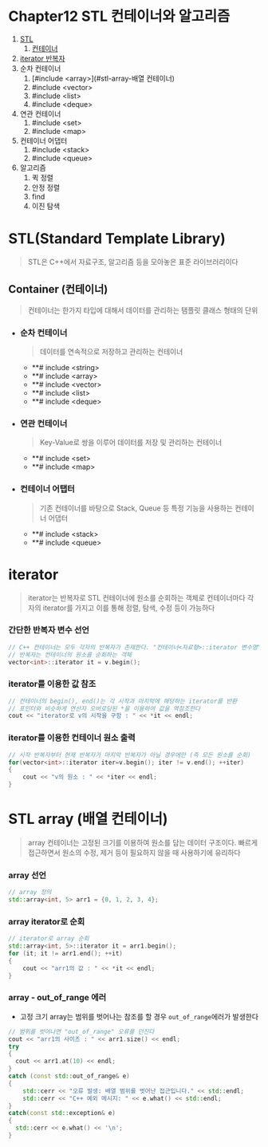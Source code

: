 # Chapter12 STL 컨테이너와 알고리즘
1. [STL](#stlstandard-template-library)
   1. [컨테이너](#container-컨테이너)
2. [iterator 반복자](#iterator)
3. 순차 컨테이너
   1. [\#include \<array>](#stl-array-배열 컨테이너)
   2. \#include \<vector>
   3. \#include \<list>
   4. \#include \<deque>
4. 연관 컨테이너
   1. \#include \<set>
   2. \#include \<map>
5. 컨테이너 어댑터
   1. \#include \<stack>
   2. \#include \<queue>
6. 알고리즘
   1. 퀵 정렬
   2. 안정 정렬
   3. find
   4. 이진 탐색


# STL(Standard Template Library)
>STL은 C++에서 자료구조, 알고리즘 등을 모아놓은 표준 라이브러리이다

## Container (컨테이너)
> 컨테이너는 한가지 타입에 대해서 데이터를 관리하는 탬플릿 클래스 형태의 단위

- ### 순차 컨테이너
  >데이터를 연속적으로 저장하고 관리하는 컨테이너
	- **\# include \<string>
	- **\# include \<array>
	- **\# include \<vector>
	- **\# include \<list>
	- **\# include \<deque>
- ### 연관 컨테이너
  > Key-Value로 쌍을 이루어 데이터를 저장 및 관리하는 컨테이너
	- **\# include \<set>
	- **\# include \<map>
- ### 컨테이너 어탭터
  > 기존 컨테이너를 바탕으로 Stack, Queue 등 특정 기능을 사용하는 컨테이너 어댑터
	- **\# include \<stack>
	- **\# include \<queue>





# iterator
> iterator는 반복자로 STL 컨테이너에 원소를 순회하는 객체로 컨테이너마다 각자의 iterator를 가지고 이를 통해 정렬, 탐색, 수정 등이 가능하다

### 간단한 반복자 변수 선언
```cpp
// C++ 컨테이너는 모두 각자의 반복자가 존재한다. "컨테이너<자료형>::iterator 변수명" 으로 정의
// 반복자는 컨테이너의 원소를 순회하는 객체
vector<int>::iterator it = v.begin();
```


### iterator를 이용한 값 참조
```cpp
// 컨테이너의 begin(), end()는 각 시작과 마지막에 해당하는 iterator를 반환
// 포인터와 비슷하게 연산자 오버로딩된 *을 이용하여 값을 역참조한다
cout << "iterator로 v의 시작을 구함 : " << *it << endl;
```

### iterator를 이용한 컨테이너 원소 출력
```cpp
// 시작 반복자부터 현재 반복자가 마지막 반복자가 아닐 경우에만 (즉 모든 원소를 순회)
for(vector<int>::iterator iter=v.begin(); iter != v.end(); ++iter)
{
	cout << "v의 원소 : " << *iter << endl;
}
```




# STL array (배열 컨테이너)
> array 컨테이너는 고정된 크기를 이용하여 원소를 담는 데이터 구조이다. 빠르게 접근하면서 원소의 수정, 제거 등이 필요하지 않을 때 사용하기에 유리하다

### array 선언
```cpp
// array 정의
std::array<int, 5> arr1 = {0, 1, 2, 3, 4};
```

### array iterator로 순회
```cpp
// iterator로 array 순회
std::array<int, 5>::iterator it = arr1.begin();
for (it; it != arr1.end(); ++it)
{
	cout << "arr1의 값 : " << *it << endl;
}
```

### array - out_of_range 에러
- 고정 크기 array는 범위를 벗어나는 참조를 할 경우 `out_of_range`에러가 발생한다
```cpp
// 범위를 벗어나면 "out_of_range" 오류를 던진다
cout << "arr1의 사이즈 : " << arr1.size() << endl;
try
{
  cout << arr1.at(10) << endl;
}
catch (const std::out_of_range& e) 
{
    std::cerr << "오류 발생: 배열 범위를 벗어난 접근입니다." << std::endl;
    std::cerr << "C++ 예외 메시지: " << e.what() << std::endl;
}
catch(const std::exception& e)
{
  std::cerr << e.what() << '\n';
}
```
